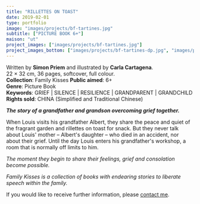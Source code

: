 ```yaml
---
title: "RILLETTES ON TOAST"
date: 2019-02-01
type: portfolio
image: "images/projects/bf-tartines.jpg"
subtitle: ["PICTURE BOOK 6+"]
maison: "ut"
project_images: ["images/projects/bf-tartines.jpg"]
project_images_bottom: ["images/projects/bf-tartines-dp.jpg", "images/projects/bf-tartines-dp2.jpg"]
---
```


Written by **Simon Priem** and illustrated by **Carla Cartagena**.   
22 × 32 cm, 36 pages, softcover, full colour.  
**Collection**: Family Kisses 
**Public aimed**: 6+   
**Genre**: Picture Book      
**Keywords**: GRIEF | SILENCE | RESILIENCE | GRANDPARENT | GRANDCHILD
**Rights sold**: CHINA (Simplified and Traditional Chinese)   


***The story of a grandfather and grandson overcoming grief together.***


When Louis visits his grandfather Albert, they share the peace and quiet of the fragrant garden 
and rillettes on toast for snack. 
But they never talk about Louis' mother – Albert's daughter – who died in an accident, nor about their grief. 
Until the day Louis enters his grandfather's workshop, a room that is normally off limits to him.

*The moment they begin to share their feelings, grief and consolation become possible.*      




*Family Kisses is a collection of books with endearing stories to liberate speech within the family.*




If you would like to receive further information, please [contact me](mailto:melanie.guillaumin.edition@gmail.com).


